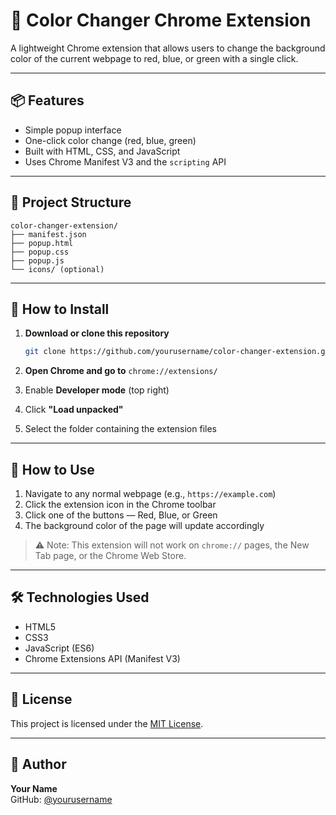 # 🌈 Color Changer Chrome Extension

A lightweight Chrome extension that allows users to change the background color of the current webpage to red, blue, or green with a single click.

---

## 📦 Features

- Simple popup interface
- One-click color change (red, blue, green)
- Built with HTML, CSS, and JavaScript
- Uses Chrome Manifest V3 and the `scripting` API

---

## 📁 Project Structure

```
color-changer-extension/
├── manifest.json
├── popup.html
├── popup.css
├── popup.js
└── icons/ (optional)
```

---

## 🚀 How to Install

1. **Download or clone this repository**

   ```bash
   git clone https://github.com/yourusername/color-changer-extension.git
   ```

2. **Open Chrome and go to** `chrome://extensions/`

3. Enable **Developer mode** (top right)

4. Click **"Load unpacked"**

5. Select the folder containing the extension files

---

## 🧪 How to Use

1. Navigate to any normal webpage (e.g., `https://example.com`)
2. Click the extension icon in the Chrome toolbar
3. Click one of the buttons — Red, Blue, or Green
4. The background color of the page will update accordingly

> ⚠️ Note: This extension will not work on `chrome://` pages, the New Tab page, or the Chrome Web Store.

---

## 🛠 Technologies Used

- HTML5
- CSS3
- JavaScript (ES6)
- Chrome Extensions API (Manifest V3)

---

## 📝 License

This project is licensed under the [MIT License](LICENSE).

---

## 👤 Author

**Your Name**  
GitHub: [@yourusername](https://github.com/yourusername)
